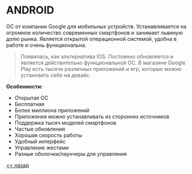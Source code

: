 # **ANDROID**
ОС от компании Google для мобильных устройств. Устанавливается на огромное количество современных смартфонов и занимает львиную долю рынка. Является открытой операционной системой, удобна в работе и очень функциональна.
>Появилась, как альтернатива IOS. Постоянно обновляется и является действительно функциональной ОС. В магазине Google Play есть тысячи различных приложений и игр, которые можно установить себе на девайс.

**Особенности:**
- Открытая ОС
- Бесплатная
- Более миллиона приложений
- Приложения можно устанавливать из сторонних источников
- Поддержка тысяч моделей смартфонов
- Частые обновления
- Хорошая скорость работы
- Удобный интерфейс
- Управление жестами
- Разные оболочки/лаунчеры для управления 

[<< назад](main.md)
